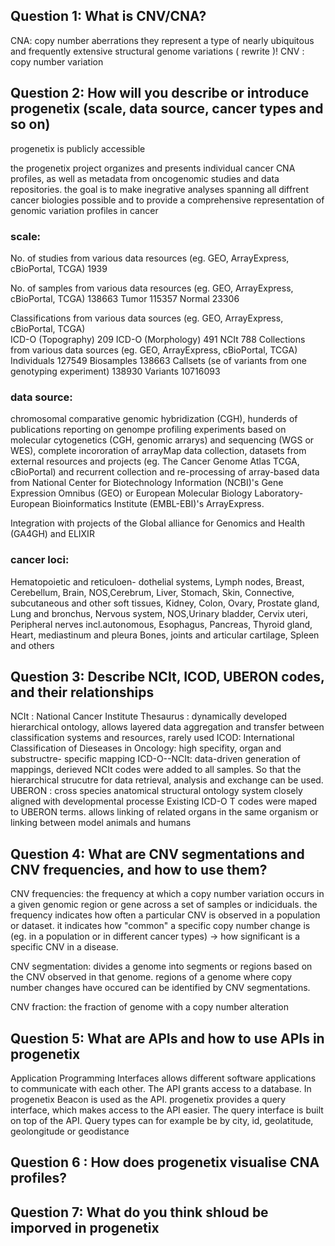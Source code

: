 ## Question 1: What is CNV/CNA?

CNA: copy number aberrations
  they represent a type of nearly ubiquitous and frequently extensive structural genome variations ( rewrite )!
CNV : copy number variation

## Question 2: How will you describe or introduce progenetix (scale, data source, cancer types and so on)

progenetix is publicly accessible

the progenetix project organizes and presents individual cancer CNA profiles, as well as metadata from oncogenomic studies and data repositories.
the goal is to make inegrative analyses spanning all diffrent cancer biologies possible and to provide a comprehensive representation of genomic variation profiles in cancer

### scale: 
No. of studies from various data resources (eg. GEO, ArrayExpress, cBioPortal, TCGA)  1939

No. of samples from various data resources (eg. GEO, ArrayExpress, cBioPortal, TCGA)  138663
Tumor                                                                                 115357
Normal                                                                                23306

Classifications from various data sources (eg. GEO, ArrayExpress, cBioPortal, TCGA)  
ICD-O (Topography)                                                                    209
ICD-O (Morphology)                                                                    491
NCIt                                                                                  788
Collections from various data sources (eg. GEO, ArrayExpress, cBioPortal, TCGA)
Individuals                                                                          127549
Biosamples                                                                           138663
Callsets (se of variants from one genotyping experiment)                             138930
Variants                                                                             10716093


### data source: 
chromosomal comparative genomic hybridization (CGH), hunderds of publications reporting on genompe profiling experiments based on molecular cytogenetics (CGH, genomic arrarys) and sequencing (WGS or WES), complete incororation of arrayMap data collection, datasets from external resources and projects (eg. The Cancer Genome Atlas TCGA, cBioPortal) and recurrent collection and re-processing of array-based data from National Center for Biotechnology Information (NCBI)'s Gene Expression Omnibus (GEO) or European Molecular Biology Laboratory-European Bioinformatics Institute  (EMBL-EBI)'s ArrayExpress.

Integration with projects of the Global alliance for Genomics and Health (GA4GH) and ELIXIR

### cancer loci:
Hematopoietic and reticuloen- dothelial systems, Lymph nodes, Breast, Cerebellum,  Brain, NOS,Cerebrum, Liver, Stomach, Skin, Connective, subcutaneous and other soft tissues, Kidney, Colon, Ovary, Prostate gland, Lung and bronchus, Nervous system, NOS,Urinary bladder, Cervix uteri, Peripheral nerves incl.autonomous, Esophagus, Pancreas, Thyroid gland, Heart, mediastinum and pleura Bones, joints and articular cartilage, Spleen and others


## Question 3: Describe NCIt, ICOD, UBERON codes, and their relationships

NCIt : National Cancer Institute Thesaurus : dynamically developed hierarchical ontology, allows layered data aggregation and transfer between classification systems and resources, rarely used
ICOD: International Classification of Dieseases in Oncology: high specifity, organ and substructre- specific mapping
ICD-O--NCIt: data-driven generation of mappings, derieved NCIt codes were added to all samples. So that the hierarchical strucutre for data retrieval, analysis and exchange can be used. 
UBERON : cross species anatomical structural ontology system closely aligned with developmental processe
Existing ICD-O T codes were maped to UBERON terms. allows linking of related organs in the same organism or linking between model animals and humans

## Question 4: What are CNV segmentations and CNV frequencies, and how to use them?

CNV frequencies: the frequency at which a copy number variation occurs in a given genomic region or gene across a set of samples or indiciduals. the frequency indicates how often a particular CNV is observed in a population or dataset. it indicates how "common" a specific copy number change is (eg. in a population or in different cancer types) -> how significant is a specific CNV in a  disease. 

CNV segmentation: divides a genome into segments or regions based on the CNV observed in that genome. regions of a genome where copy number changes have occured can be identified by CNV segmentations.

CNV fraction: the fraction of genome with a copy number alteration

## Question 5: What are APIs and how to use APIs in progenetix
Application Programming Interfaces allows different software applications to communicate with each other. The API grants access to a database. In progenetix Beacon is used as the API. progenetix provides a query interface, which makes access to the API easier. 
The query interface is built on top of the API. Query types can for example be by city, id, geolatitude, geolongitude or geodistance

## Question 6 : How does progenetix visualise CNA profiles?

## Question 7: What do you think shloud be imporved in progenetix
